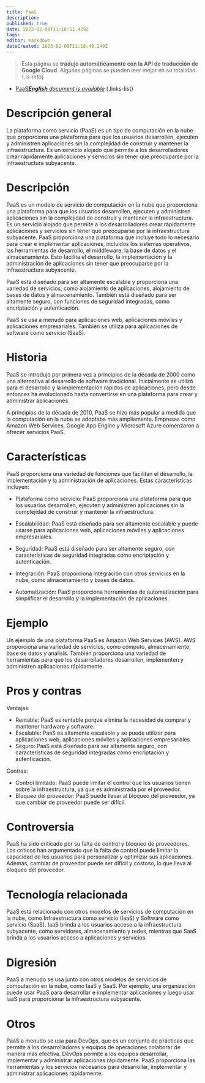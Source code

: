 ```yaml
---
title: PaaS
description: 
published: true
date: 2023-02-08T11:18:51.429Z
tags: 
editor: markdown
dateCreated: 2023-02-08T11:18:49.249Z
---
```


> Esta página se **tradujo automáticamente con la API de traducción de Google Cloud**.
Algunas páginas se pueden leer mejor en su totalidad.{.is-info}



- [PaaS***English** document is available*](/en/Knowledge-base/Dictionary/paas)
{.links-list}


# Descripción general
La plataforma como servicio (PaaS) es un tipo de computación en la nube que proporciona una plataforma para que los usuarios desarrollen, ejecuten y administren aplicaciones sin la complejidad de construir y mantener la infraestructura. Es un servicio alojado que permite a los desarrolladores crear rápidamente aplicaciones y servicios sin tener que preocuparse por la infraestructura subyacente.

# Descripción
PaaS es un modelo de servicio de computación en la nube que proporciona una plataforma para que los usuarios desarrollen, ejecuten y administren aplicaciones sin la complejidad de construir y mantener la infraestructura. Es un servicio alojado que permite a los desarrolladores crear rápidamente aplicaciones y servicios sin tener que preocuparse por la infraestructura subyacente. PaaS proporciona una plataforma que incluye todo lo necesario para crear e implementar aplicaciones, incluidos los sistemas operativos, las herramientas de desarrollo, el middleware, la base de datos y el almacenamiento. Esto facilita el desarrollo, la implementación y la administración de aplicaciones sin tener que preocuparse por la infraestructura subyacente.

PaaS está diseñado para ser altamente escalable y proporciona una variedad de servicios, como alojamiento de aplicaciones, alojamiento de bases de datos y almacenamiento. También está diseñado para ser altamente seguro, con funciones de seguridad integradas, como encriptación y autenticación.

PaaS se usa a menudo para aplicaciones web, aplicaciones móviles y aplicaciones empresariales. También se utiliza para aplicaciones de software como servicio (SaaS).

# Historia
PaaS se introdujo por primera vez a principios de la década de 2000 como una alternativa al desarrollo de software tradicional. Inicialmente se utilizó para el desarrollo y la implementación rápidos de aplicaciones, pero desde entonces ha evolucionado hasta convertirse en una plataforma para crear y administrar aplicaciones.

A principios de la década de 2010, PaaS se hizo más popular a medida que la computación en la nube se adoptaba más ampliamente. Empresas como Amazon Web Services, Google App Engine y Microsoft Azure comenzaron a ofrecer servicios PaaS.

# Características
PaaS proporciona una variedad de funciones que facilitan el desarrollo, la implementación y la administración de aplicaciones. Estas características incluyen:

- Plataforma como servicio: PaaS proporciona una plataforma para que los usuarios desarrollen, ejecuten y administren aplicaciones sin la complejidad de construir y mantener la infraestructura.

- Escalabilidad: PaaS está diseñado para ser altamente escalable y puede usarse para aplicaciones web, aplicaciones móviles y aplicaciones empresariales.

- Seguridad: PaaS está diseñado para ser altamente seguro, con características de seguridad integradas como encriptación y autenticación.

- Integración: PaaS proporciona integración con otros servicios en la nube, como almacenamiento y bases de datos.

- Automatización: PaaS proporciona herramientas de automatización para simplificar el desarrollo y la implementación de aplicaciones.

# Ejemplo
Un ejemplo de una plataforma PaaS es Amazon Web Services (AWS). AWS proporciona una variedad de servicios, como cómputo, almacenamiento, base de datos y análisis. También proporciona una variedad de herramientas para que los desarrolladores desarrollen, implementen y administren aplicaciones rápidamente.

# Pros y contras
Ventajas:
- Rentable: PaaS es rentable porque elimina la necesidad de comprar y mantener hardware y software.
- Escalable: PaaS es altamente escalable y se puede utilizar para aplicaciones web, aplicaciones móviles y aplicaciones empresariales.
- Seguro: PaaS está diseñado para ser altamente seguro, con características de seguridad integradas como encriptación y autenticación.

Contras:
- Control limitado: PaaS puede limitar el control que los usuarios tienen sobre la infraestructura, ya que es administrada por el proveedor.
- Bloqueo del proveedor: PaaS puede llevar al bloqueo del proveedor, ya que cambiar de proveedor puede ser difícil.

# Controversia
PaaS ha sido criticado por su falta de control y bloqueo de proveedores. Los críticos han argumentado que la falta de control puede limitar la capacidad de los usuarios para personalizar y optimizar sus aplicaciones. Además, cambiar de proveedor puede ser difícil y costoso, lo que lleva al bloqueo del proveedor.

# Tecnología relacionada
PaaS está relacionado con otros modelos de servicios de computación en la nube, como Infraestructura como servicio (IaaS) y Software como servicio (SaaS). IaaS brinda a los usuarios acceso a la infraestructura subyacente, como servidores, almacenamiento y redes, mientras que SaaS brinda a los usuarios acceso a aplicaciones y servicios.

# Digresión
PaaS a menudo se usa junto con otros modelos de servicios de computación en la nube, como IaaS y SaaS. Por ejemplo, una organización puede usar PaaS para desarrollar e implementar aplicaciones y luego usar IaaS para proporcionar la infraestructura subyacente.

# Otros
PaaS a menudo se usa para DevOps, que es un conjunto de prácticas que permite a los desarrolladores y equipos de operaciones colaborar de manera más efectiva. DevOps permite a los equipos desarrollar, implementar y administrar aplicaciones rápidamente. PaaS proporciona las herramientas y los servicios necesarios para desarrollar, implementar y administrar aplicaciones rápidamente.